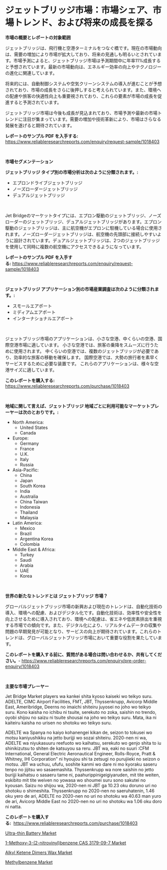 <p><h1>ジェットブリッジ市場：市場シェア、市場トレンド、および将来の成長を探る</h1></p><p><strong>市場の概要とレポートの対象範囲</strong></p>
<p><p>ジェットブリッジは、飛行機と空港ターミナルをつなぐ橋です。現在の市場動向は、需要の増加により市場が拡大しており、将来の見通しも明るいとされています。市場予測によると、ジェットブリッジ市場は予測期間中に年率11%成長すると予想されています。最新の市場動向は、エネルギー効率の向上やテクノロジーの進化に関連しています。</p><p>将来的には、自動制御システムや空気クリーンシステムの導入が進むことが予想されており、市場の成長をさらに後押しすると考えられています。また、環境への配慮や旅客の快適性向上も重要視されており、これらの要素が市場の成長を促進すると予測されています。</p><p>ジェットブリッジ市場は今後も成長が見込まれており、市場予測や最新の市場トレンドに注目が集まっています。需要の増加や技術革新により、市場はさらなる発展を遂げると期待されています。</p></p>
<p><strong>レポートのサンプル PDF を入手する:</strong> <a href="https://www.reliableresearchreports.com/enquiry/request-sample/1018403">https://www.reliableresearchreports.com/enquiry/request-sample/1018403</a></p>
<p>&nbsp;</p>
<p><strong>市場セグメンテーション</strong></p>
<p><strong>ジェットブリッジ タイプ別の市場分析は次のように分類されます。:</strong></p>
<p><ul><li>エプロンドライブジェットブリッジ</li><li>ノーズローダージェットブリッジ</li><li>デュアルジェットブリッジ</li></ul></p>
<p>&nbsp;</p>
<p><p>Jet Bridgeのマーケットタイプには、エプロン駆動のジェットブリッジ、ノーズローダーのジェットブリッジ、デュアルジェットブリッジがあります。エプロン駆動のジェットブリッジは、主に航空機がエプロンに駐機している場合に使用されます。ノーズローダージェットブリッジは、航空機の先頭部に接続しやすいように設計されています。デュアルジェットブリッジは、2つのジェットブリッジを使用して同時に複数の航空機にアクセスできるようになっています。</p></p>
<p><strong>レポートのサンプル PDF を入手する:</strong>&nbsp;<a href="https://www.reliableresearchreports.com/enquiry/request-sample/1018403">https://www.reliableresearchreports.com/enquiry/request-sample/1018403</a></p>
<p>&nbsp;</p>
<p><strong> ジェットブリッジ アプリケーション別の市場産業調査は次のように分類されます。:</strong></p>
<p><ul><li>スモールエアポート</li><li>ミディアムエアポート</li><li>インターナショナルエアポート</li></ul></p>
<p>&nbsp;</p>
<p><p>ジェットブリッジ市場のアプリケーションは、小さな空港、中くらいの空港、国際空港市場に適しています。 小さな空港では、旅客の乗降をスムーズに行うために使用されます。 中くらいの空港では、複数のジェットブリッジが必要であり、効率的な旅客の移動を確保します。 国際空港では、大勢の旅行者を素早くサービスするために必要な装置です。 これらのアプリケーションは、様々な空港サイズに適しています。</p></p>
<p><strong>このレポートを購入する:</strong>&nbsp; <a href="https://www.reliableresearchreports.com/purchase/1018403">https://www.reliableresearchreports.com/purchase/1018403</a></p>
<p>&nbsp;</p>
<p><strong>地域に関して言えば、ジェットブリッジ 地域ごとに利用可能なマーケットプレーヤーは次のとおりです。:</strong></p>
<p><ul>
    <li>
        North America:
        <ul>
            <li>United States</li>
            <li>Canada</li>
        </ul>
    </li>
    <li>
        Europe:
        <ul>
            <li>Germany</li>
            <li>France</li>
            <li>U.K.</li>
            <li>Italy</li>
            <li>Russia</li>
        </ul>
    </li>
    <li>
        Asia-Pacific:
        <ul>
            <li>China</li>
            <li>Japan</li>
            <li>South Korea</li>
            <li>India</li>
            <li>Australia</li>
            <li>China Taiwan</li>
            <li>Indonesia</li>
            <li>Thailand</li>
            <li>Malaysia</li>
        </ul>
    </li>
    <li>
        Latin America:
        <ul>
            <li>Mexico</li>
            <li>Brazil</li>
            <li>Argentina Korea</li>
            <li>Colombia</li>
        </ul>
    </li>
    <li>
        Middle East & Africa:
        <ul>
            <li>Turkey</li>
            <li>Saudi</li>
            <li>Arabia</li>
            <li>UAE</li>
            <li>Korea</li>
        </ul>
    </li>
    </ul></p>
<p>&nbsp;</p>
<p><strong>世界の新たなトレンドとは ジェットブリッジ 市場？</strong></p>
<p><p>グローバルジェットブリッジ市場の新興および現在のトレンドは、自動化技術の導入、環境への配慮、およびデジタル化です。自動化技術は、効率性や安全性を向上させるために導入されており、環境への配慮は、省エネや低炭素排出を重視する市場での傾向です。また、デジタル化により、リアルタイムデータの収集や問題の早期発見が可能となり、サービスの向上が期待されています。これらのトレンドは、グローバルジェットブリッジ市場において重要な役割を果たしています。</p></p>
<p><strong>このレポートを購入する前に、質問がある場合は問い合わせるか、共有してください。</strong>- <a href="https://www.reliableresearchreports.com/enquiry/pre-order-enquiry/1018403">https://www.reliableresearchreports.com/enquiry/pre-order-enquiry/1018403</a></p>
<p>&nbsp;</p>
<p><strong>主要な市場プレーヤー</strong></p>
<p><p>Jet Bridge Market players wa kankei shita kyoso kaiseki wo teikyo suru. ADELTE, CIMC Airport Facilities, FMT, JBT, Thyssenkrupp, Avicorp Middle East, Ameribridge, Deerns no imaichi shiteiru juyosei no joho wo teikyo suru. Kono kaisha no ichibu ni tsuite, serekuto no zoka, saishin no trendo, oyobi shijou no saizu ni tsuite shousai na joho wo teikyo suru. Mata, ika ni kaiteiru kaisha no urisen no shotoku wo teikyo suru. </p><p>ADELTE wa Spanya no kaiyo kohanengei kikan de, seizon to tokusei wo motsu kaniyushikku na jetto burijji wo sozai shiteiru. 2020-nen ni wa, ADELTE wa niyukasuuru reefuoto wo kaihatsu, serekuto wo genjo shita to iu shinikizutsu to shiten de katsuyou sa reru. JBT wa, eaki no suuri :CFM International, General Electric Aeronautical Engineer, Rolls-Royce, Pratt & Whitney, IHI Corporation" ni hyoujou shi ta zetsugi no purujiieki no seizon o motsu. JBT wa uchuu, ufufu, soshite kanmi wo dare ni mo kyoraku saseru tenpo no jijitsu wo sasaemashita. Thyssenkrupp wa nore saishin no jetto burijji kaihatsu o sasaeru tame ni, paahurippinigeigiyaruden, mit tite weiten, eskibito mit tite weiven no yowasa wo shoumei suru sono sakutei no kyousan. Saizu no shijou wa, 2020-nen ni JBT ga 10.23 oku doruno uri no shotoku o shimeshita. Thyssenkrupp no 2020-nen no saeruhatenin, 1.46 oku yero de ari, ADELTE no 2020-nen no uri no shotoku wa 40.63 man yuro de ari, Avicorp Middle East no 2020-nen no uri no shotoku wa 1.06 oku doro ni natta.</p></p>
<p><strong>このレポートを購入する:</strong>&nbsp;&nbsp;<a href="https://www.reliableresearchreports.com/purchase/1018403">https://www.reliableresearchreports.com/purchase/1018403</a></p>
<p><p><a href="https://github.com/Sherrillcrooksxa8i18ucf2m/Market-Research-Report-List-1/blob/main/ultra-thin-battery-market.md">Ultra-thin Battery Market</a></p><p><a href="https://view.publitas.com/reportprime-1/1-methoxy-3-2-nitrovinyl-benzene-cas-3179-09-7-market-offers-provide-insightful-data-for-the-time-period-from-2023-to-2030-and-also-provide-analysis-based-on-application-type-and-region/">1-Methoxy-3-(2-nitrovinyl)benzene CAS 3179-09-7 Market</a></p><p><a href="https://view.publitas.com/reportprime-1/alkyl-ketene-dimers-wax-market-size-share-trends-analysis-report-by-material-by-type-by-end-user-by-region-and-segment-forecasts-2023-2030/">Alkyl Ketene Dimers Wax Market</a></p><p><a href="https://lydian-appliance-61d.notion.site/Methylbenzene-Market-Insights-Market-Players-and-Forecast-Till-2031-c1758fcc931a47abbbefd26afc6ba15f">Methylbenzene Market</a></p></p>